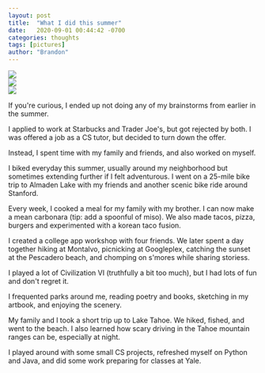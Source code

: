 ```yaml
---
layout: post
title:  "What I did this summer"
date:   2020-09-01 00:44:42 -0700
categories: thoughts
tags: [pictures]
author: "Brandon"
---
```


<div class = "polaroid-wall">
<div class = "polaroid-col">
<img class = "polaroid" src="{{ 'assets/img/090120/beach.jpg' | relative_url }}">
</div>
<div class = "polaroid-col">
<img class = "polaroid" src="{{ 'assets/img/090120/tahoe.jpg' | relative_url }}">
</div>
<div class = "polaroid-col">
<img class = "polaroid" src="{{ 'assets/img/090120/stanford.jpg' | relative_url }}">
</div>
</div>

If you're curious, I ended up not doing any of my brainstorms from earlier in the summer.

I applied to work at Starbucks and Trader Joe's, but got rejected by both. I was offered a job as a CS tutor, but decided to turn down the offer.

Instead, I spent time with my family and friends, and also worked on myself.

I biked everyday this summer, usually around my neighborhood but sometimes extending further if I felt adventurous. I went on a 25-mile bike trip to Almaden Lake with my friends and another scenic bike ride around Stanford.

Every week, I cooked a meal for my family with my brother. I can now make a mean carbonara (tip: add a spoonful of miso). We also made tacos, pizza, burgers and experimented with a korean taco fusion.

I created a college app workshop with four friends. We later spent a day together hiking at Montalvo, picnicking at Googleplex, catching the sunset at the Pescadero beach, and chomping on s'mores while sharing storiess.

I played a lot of Civilization VI (truthfully a bit too much), but I had lots of fun and don't regret it.

I frequented parks around me, reading poetry and books, sketching in my artbook, and enjoying the scenery.

My family and I took a short trip up to Lake Tahoe. We hiked, fished, and went to the beach. I also learned how scary driving in the Tahoe mountain ranges can be, especially at night.

I played around with some small CS projects, refreshed myself on Python and Java, and did some work preparing for classes at Yale.
